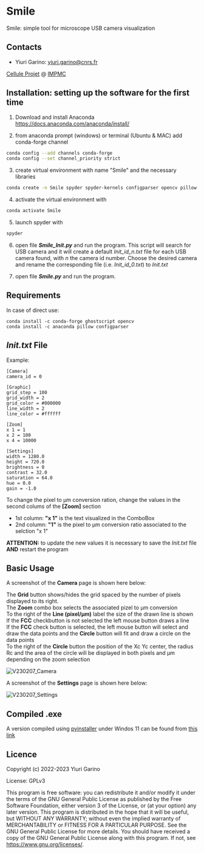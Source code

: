 # Smile
Smile: simple tool for microscope USB camera visualization 

## Contacts
- Yiuri Garino: yiuri.garino@cnrs.fr   

[Cellule Projet](http://impmc.sorbonne-universite.fr/fr/plateformes-et-equipements/cellule-projet.html) @ [IMPMC](http://impmc.sorbonne-universite.fr/en/index.html)

## Installation: setting up the software for the first time

1) Download and install Anaconda
https://docs.anaconda.com/anaconda/install/

2) from anaconda prompt (windows) or terminal (Ubuntu & MAC) add conda-forge channel
```bash
conda config --add channels conda-forge
conda config --set channel_priority strict
``` 

3) create virtual environment with name "Smile" and the necessary libraries
```bash
conda create -n Smile spyder spyder-kernels configparser opencv pillow ghostscript
```

4) activate the virtual environment with
```bash
conda activate Smile 
```

5) launch spyder with
```bash
spyder
```

6) open file **_Smile_Init.py_** and run the program.
This script will search for USB camera and it will create a default _Init_id_n.txt_ file for each USB camera found, with _n_ the camera id number.
Choose the desired camera and rename the corresponding file (i.e. _Init_id_0.txt_) to _Init.txt_

7) open file **_Smile.py_** and run the program.

## Requirements 

In case of direct use:

```
conda install -c conda-forge ghostscript opencv
conda install -c anaconda pillow configparser
```
## _Init.txt_ File
Example:

```
[Camera]
camera_id = 0

[Graphic]
grid_step = 100
grid_width = 2
grid_color = #000000
line_width = 2
line_color = #ffffff

[Zoom]
x 1 = 1
x 2 = 100
x 4 = 10000

[Settings]
width = 1280.0
height = 720.0
brightness = 0
contrast = 32.0
saturation = 64.0
hue = 0.0
gain = -1.0
```
To change the pixel to µm conversion ration, change the values in the second colums of the **[Zoom]** section
+ 1st column: **"x 1"**  is the text visualized in the ComboBox
+ 2nd column: **"1"**  is the pixel to µm conversion ratio associated to the selction "x 1"

**ATTENTION:** to update the new values it is necessary to save the _Init.txt_ file **AND** restart the program

## Basic Usage

A screenshot of the **Camera** page is shown here below:  

The **Grid** button shows/hides the grid spaced by the number of pixels displayed to its right.  
The **Zoom** combo box selects the associated pizel to µm conversion  
To the right of the **Line (pixel/µm)** label the size of the drawn line is shown  
If the **FCC** checkbutton is not selected the left mouse button draws a line  
If the **FCC** check button is selected, the left mouse button will select and draw the data points and the **Circle** button will fit and draw a circle on the data points  
To the right of the **Circle** button the position of the Xc Yc center, the radius Rc and the area of the circle will be displayed in both pixels and µm depending on the zoom selection  

![V230207_Camera](https://user-images.githubusercontent.com/83216683/218143502-5c0643a4-b909-43d4-836c-a3b347fcfc14.PNG)

A screenshot of the **Settings** page is shown here below:  

![V230207_Settings](https://user-images.githubusercontent.com/83216683/218147068-90b81a1b-668e-496c-8c80-bffb6d96f617.PNG)

## Compiled .exe

A version compiled using [pyinstaller](https://pyinstaller.org/en/stable/) under Windos 11 can be found from [this link](https://drive.google.com/drive/folders/1MZFI8nxq0Xk9AffwlsgMmnXqg4MQ3uCN?usp=share_link)  

## Licence

Copyright (c) 2022-2023 Yiuri Garino

License: GPLv3

This program is free software: you can redistribute it and/or modify it under the terms of the GNU General Public License as published by the Free Software Foundation, either version 3 of the License, or (at your option) any later version.
This program is distributed in the hope that it will be useful, but WITHOUT ANY WARRANTY; without even the implied warranty of MERCHANTABILITY or FITNESS FOR A PARTICULAR PURPOSE. See the GNU General Public License for more details.
You should have received a copy of the GNU General Public License along with this program. If not, see <https://www.gnu.org/licenses/>.

